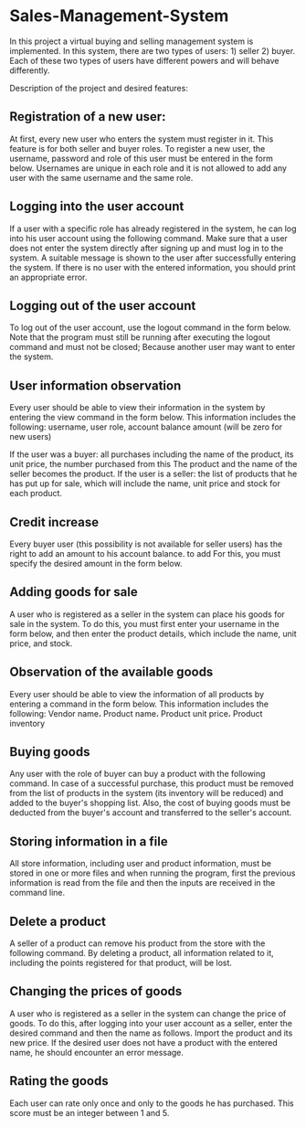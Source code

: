 # Sales-Management-System
In this project a virtual buying and selling management system is implemented. In this system, there are two types of users:  1) seller 2) buyer. Each of these two types of users have different powers and will behave differently. 

Description of the project and desired features:


<h2>Registration of a new user:</h2>

At first, every new user who enters the system must register in it. This feature is for both seller and buyer roles. To register a new user, the username, password and role of this user must be entered in the form below. Usernames are unique in each role and it is not allowed to add any user with the same username and the same role.

<h2>Logging into the user account</h2>

If a user with a specific role has already registered in the system, he can log into his user account using the following command. Make sure that a user does not enter the system directly after signing up and must log in to the system. A suitable message is shown to the user after successfully entering the system. If there is no user with the entered information, you should print an appropriate error.

<h2>Logging out of the user account</h2>

To log out of the user account, use the logout command in the form below. Note that the program must still be running after executing the logout command and must not be closed; Because another user may want to enter the system.

<h2>User information observation</h2>

Every user should be able to view their information in the system by entering the view command in the form below. 
This information includes the following: username, user role, account balance amount (will be zero for new users)

If the user was a buyer: all purchases including the name of the product, its unit price, the number purchased from this The product and the name of the seller becomes the product.
If the user is a seller: the list of products that he has put up for sale, which will include the name, unit price and stock for each product.

<h2>Credit increase</h2>

Every buyer user (this possibility is not available for seller users) has the right to add an amount to his account balance.
to add For this, you must specify the desired amount in the form below.

<h2>Adding goods for sale</h2>

A user who is registered as a seller in the system can place his goods for sale in the system. To do this, you must first enter your username in the form below, and then enter the product details, which include the name, unit price, and stock. 

<h2>Observation of the available goods</h2>

Every user should be able to view the information of all products by entering a command in the form below. This information includes the following:
Vendor name، Product name، Product unit price، Product inventory

<h2>Buying goods</h2>

Any user with the role of buyer can buy a product with the following command. In case of a successful purchase, this product must be removed from the list of products in the system (its inventory will be reduced) and added to the buyer's shopping list. Also, the cost of buying goods must be deducted from the buyer's account and transferred to the seller's account.

<h2>Storing information in a file</h2>
All store information, including user and product information, must be stored in one or more files and when running the program, first the previous information is read from the file and then the inputs are received in the command line.

<h2>Delete a product</h2>
A seller of a product can remove his product from the store with the following command. By deleting a product, all information related to it, including the points registered for that product, will be lost. 

<h2>Changing the prices of goods</h2>
A user who is registered as a seller in the system can change the price of goods. To do this, after logging into your user account as a seller, enter the desired command and then the name as follows. Import the product and its new price. If the desired user does not have a product with the entered name, he should encounter an error message.

<h2>Rating the goods</h2>
Each user can rate only once and only to the goods he has purchased. This score must be an integer between 1 and 5.







